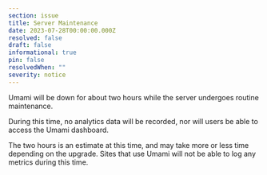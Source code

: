 ```yaml
---
section: issue
title: Server Maintenance
date: 2023-07-28T00:00:00.000Z
resolved: false
draft: false
informational: true
pin: false
resolvedWhen: ""
severity: notice
---
```

Umami will be down for about two hours while the server undergoes routine maintenance. 

During this time, no analytics data will be recorded, nor will users be able to access the Umami dashboard.

The two hours is an estimate at this time, and may take more or less time depending on the upgrade. Sites that use Umami will not be able to log any metrics during this time.